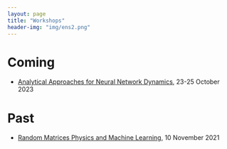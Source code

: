 ```yaml
---
layout: page
title: "Workshops"
header-img: "img/ens2.png"
---
```


Coming
============================

- [Analytical Approaches for Neural Network Dynamics](workshop-23-10-2023), 23-25 October 2023

Past
============================
- [Random Matrices Physics and Machine Learning](workshop-10-11-2021), 10 November 2021
